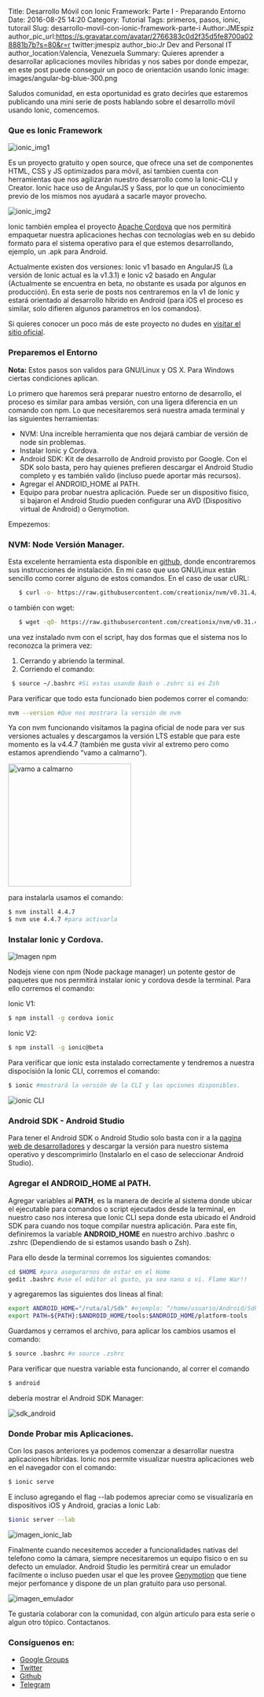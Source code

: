 Title: Desarrollo Móvil con Ionic Framework: Parte I - Preparando Entorno
Date: 2016-08-25 14:20
Category: Tutorial
Tags: primeros, pasos, ionic, tutorail
Slug: desarrollo-movil-con-ionic-framework-parte-i
Author:JMEspiz
author_pic_url:https://s.gravatar.com/avatar/2766383c0d2f35d5fe8700a028881b7b?s=80&r=r
twitter:jmespiz
author_bio:Jr Dev and Personal IT
author_location:Valencia, Venezuela
Summary: Quieres aprender a desarrollar aplicaciones moviles hibridas y nos sabes por donde empezar, en este post puede conseguir un poco de orientación usando Ionic
image: images/angular-bg-blue-300.png

Saludos comunidad, en esta oportunidad es grato decirles que estaremos publicando una mini serie de posts hablando sobre el desarrollo móvil usando Ionic, comencemos.

### Que es Ionic Framework

![ionic_img1](http://i2.wp.com/julienrenaux.fr/wp-content/uploads/2015/02/ionic.png?resize=853%2C450)

Es un proyecto gratuito y open source, que ofrece una set de componentes HTML, CSS y JS optimizados para móvil, así tambien cuenta con herramientas que nos agilizarán nuestro desarrollo como la Ionic-CLI y Creator. Ionic hace uso de AngularJS y Sass, por lo que un conocimiento previo de los mismos nos ayudará a sacarle mayor provecho.


![ionic_img2](http://vidyasagarmsc.com/wp-content/uploads/2015/12/cordova-ng-ionic.png)


Ionic también emplea el proyecto [Apache Cordova](https://cordova.apache.org/) que nos permitirá empaquetar nuestra aplicaciones hechas con tecnologías web en su debido formato para el sistema operativo para el que estemos desarrollando, ejemplo, un .apk para Android.

Actualmente existen dos versiones: Ionic v1 basado en AngularJS (La versión de Ionic actual es la v1.3.1) e Ionic v2 basado en Angular (Actualmente se encuentra en beta, no obstante es usada por algunos en producción). En esta serie de posts nos centraremos en la v1 de Ionic y estará orientado al desarrollo hibrido en Android (para iOS el proceso es similar, solo difieren algunos parametros en los comandos).

Si quieres conocer un poco más de este proyecto no dudes en [visitar el sitio oficial](http://ionicframework.com/ ).

### Preparemos el Entorno

**Nota:** Estos pasos son validos para GNU/Linux y OS X. Para Windows ciertas condiciones aplican.


Lo primero que haremos será preparar nuestro entorno de desarrollo, el proceso es similar para ambas versión, con una ligera diferencia en un comando con npm. Lo que necesitaremos será nuestra amada terminal y las siguientes herramientas:

* NVM: Una increíble herramienta que nos dejará cambiar de versión de node sin problemas.
* Instalar Ionic y Cordova.
* Android SDK: Kit de desarrollo de Android provisto por Google. Con el SDK solo basta, pero hay quienes prefieren descargar el Android Studio completo y es también valido (incluso puede aportar más recursos).
* Agregar el ANDROID_HOME al PATH.
* Equipo para probar nuestra aplicación. Puede ser un dispositivo físico, si bajaron el Android Studio pueden configurar una AVD (Dispositivo virtual de Android) o Genymotion.

Empezemos:

### NVM: Node Versión Manager.

Esta excelente herramienta esta disponible en [github](https://github.com/creationix/nvm), donde encontraremos sus instrucciones de instalación. En mi caso que uso GNU/Linux están sencillo como correr alguno de estos comandos.
En el caso de usar cURL:

```bash
   $ curl -o- https://raw.githubusercontent.com/creationix/nvm/v0.31.4/install.sh | bash
```

o también con wget:

```bash
   $ wget -qO- https://raw.githubusercontent.com/creationix/nvm/v0.31.4/install.sh | bash
```

una vez instalado nvm con el script, hay dos formas que el sistema nos lo reconozca la primera vez:

1. Cerrando y abriendo la terminal.
2. Corriendo el comando:

```bash
 $ source ~/.bashrc #Si estas usando Bash o .zshrc si es Zsh
 ```

Para verificar que todo esta funcionado bien podemos correr el comando:

```bash
nvm --version #Que nos mostrara la versión de nvm
```

Ya con nvm funcionando visitamos la pagina oficial de node para ver sus versiones actuales y descargamos la versión LTS estable que para este momento es la v4.4.7 (también me gusta vivir al extremo pero como estamos aprendiendo “vamo a calmarno”).

<img src="http://quebolu.com/uploads/meme1456530637gen.jpg" alt="vamo a calmarno" width="250px" height="250px"/>

para instalarla usamos el comando:

```bash
$ nvm install 4.4.7
$ nvm use 4.4.7 #para activarla
```

### Instalar Ionic y Cordova.

![Imagen npm](http://www.nodehispano.com/wp-content/uploads/npm.png)

Nodejs viene con npm (Node package manager) un potente gestor de paquetes que nos permitirá instalar ionic y cordova desde la terminal. Para ello corremos el comando:

Ionic V1:
```bash
$ npm install -g cordova ionic
```

Ionic V2:
```bash
$ npm install -g ionic@beta
```

Para verificar que ionic esta instalado correctamente y tendremos a nuestra dispocisión la Ionic CLI, corremos el comando:
```bash
$ ionic #mostrará la versión de la CLI y las opciones disponibles.
```
![ionic CLI](images/ionic_cli.png)

### Android SDK - Android Studio

Para tener el Android SDK o Android Studio solo basta con ir a la [pagina web de desarrolladores](https://developer.android.com/studio/index.html#downloads) y descargar la versión para nuestro sistema operativo y descomprimirlo (Instalarlo en el caso de seleccionar Android Studio).

### Agregar el ANDROID_HOME al PATH.

Agregar variables al **PATH**, es la manera de decirle al sistema donde ubicar el ejecutable para comandos o script ejecutados desde la terminal, en nuestro caso nos interesa que Ionic CLI sepa donde esta ubicado el Android SDK para cuando nos toque compilar nuestra aplicación. Para este fin, definiremos la variable **ANDROID_HOME** en nuestro archivo .bashrc o .zshrc (Dependiendo de si estamos usando bash o Zsh).

Para ello desde la terminal corremos los siguientes comandos:

```bash
cd $HOME #para asegurarnos de estar en el Home
gedit .bashrc #use el editor al gusto, ya sea nano o vi. Flame War!!
```

y agregaremos las siguientes dos lineas al final:

```bash
export ANDROID_HOME="/ruta/al/Sdk" #ejemplo: “/home/usuario/Android/Sdk”
export PATH=${PATH}:$ANDROID_HOME/tools:$ANDROID_HOME/platform-tools
```

Guardamos y cerramos el archivo, para aplicar los cambios usamos el comando:

```bash
$ source .bashrc #o source .zshrc
```

Para verificar que nuestra variable esta funcionando, al correr el comando
```bash
$ android
```

debería mostrar el Android SDK Manager:

![sdk_android](images/android_sdk_manager.png)

### Donde Probar mis Aplicaciones.

Con los pasos anteriores ya podemos comenzar a desarrollar nuestra aplicaciones híbridas. Ionic nos permite visualizar nuestra aplicaciones web en el navegador con el comando:

```bash
$ ionic serve
```

E incluso agregando el flag --lab podemos apreciar como se visualizaría en dispositivos iOS y Android, gracias a Ionic Lab:

```bash
$ionic server --lab
```

![imagen_ionic_lab](images/ionic_serve_lab.png)

Finalmente cuando necesitemos acceder a funcionalidades nativas del telefono como la cámara, siempre necesitaremos un equipo físico o en su defecto un emulador. Android Studio les permitirá crear un emulador facilmente o incluso pueden usar el que les provee [Genymotion](https://www.genymotion.com) que tiene mejor perfomance y dispone de un plan gratuito para uso personal.

![imagen_emulador](images/emulador.png)

Te gustaría colaborar con la comunidad, con algún articulo para esta serie o algun otro tópico. Contactanos.

### Consíguenos en:

- [Google Groups](https://groups.google.com/forum/#!forum/ngVenezuela)
- [Twitter](http://twitter.com/ngVenezuela)
- [Github](https://github.com/ngVenezuela)
- [Telegram](https://telegram.me/ngVenezuela)
